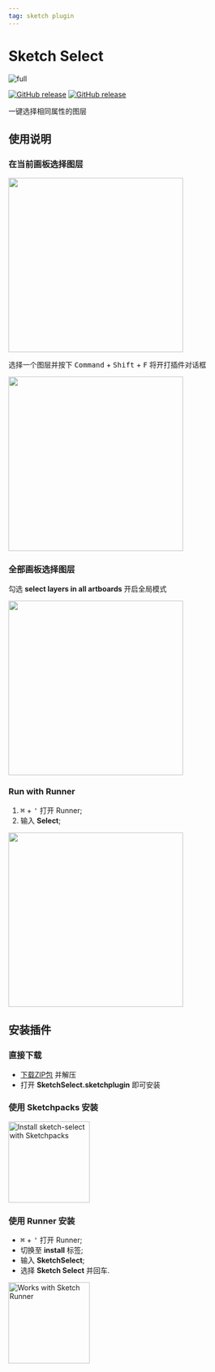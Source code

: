 ```yaml
---
tag: sketch plugin
---
```




# Sketch Select

![full](https://raw.githubusercontent.com/canisminor1990/sketch-select/master/src/Img/rm-banner.png)

[![GitHub release](https://img.shields.io/github/release/canisminor1990/sketch-select.svg?maxAge=2592000)](https://github.com/canisminor1990/sketch-select/releases) 
[![GitHub release](https://img.shields.io/badge/Works%20with-Sketch%20Runner-blue.svg?colorB=308ADF)](http://bit.ly/SketchRunnerWebsite)

一键选择相同属性的图层

## 使用说明

### 在当前画板选择图层

<img src="https://raw.githubusercontent.com/canisminor1990/sketch-select/master/src/Img/rm-dialog.png" width="344">

选择一个图层并按下 <kbd>Command</kbd> + <kbd>Shift</kbd> + <kbd>F</kbd> 将开打插件对话框

<img src="https://raw.githubusercontent.com/canisminor1990/sketch-select/master/src/Img/rm-shortkey.png" width="344">

### 全部画板选择图层

勾选 **select layers in all artboards** 开启全局模式

<img src="https://raw.githubusercontent.com/canisminor1990/sketch-select/master/src/Img/rm-option.png" width="344">

### Run with Runner

1. <kbd>⌘</kbd> + <kbd>'</kbd> 打开 Runner;
2. 输入 **Select**;

<img src="https://raw.githubusercontent.com/canisminor1990/sketch-select/master/src/Img/rm-run.png" width="344">

## 安装插件

### 直接下载

- [下载ZIP包](https://github.com/canisminor1990/sketch-select/archive/master.zip) 并解压
- 打开 **SketchSelect.sketchplugin** 即可安装

### 使用 Sketchpacks 安装

<a href="https://sketchpacks.com/canisminor1990/sketch-select/install"><img src="https://sketchpacks-com.s3.amazonaws.com/assets/badges/sketchpacks-badge-install.png" alt="Install sketch-select with Sketchpacks" width="160"></a>

### 使用 Runner 安装

- <kbd>⌘</kbd> + <kbd>'</kbd> 打开 Runner;
- 切换至 **install** 标签;
- 输入 **SketchSelect**;
- 选择 **Sketch Select** 并回车.

<a href="http://bit.ly/SketchRunnerWebsite"><img src="http://bit.ly/RunnerBadgeBlue" alt="Works with Sketch Runner" width="160"></a>